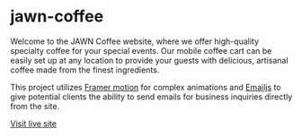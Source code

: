 # jawn-coffee
Welcome to the JAWN Coffee website, where we offer high-quality specialty coffee for your special events. Our mobile coffee cart can be easily set up at any location to provide your guests with delicious, artisanal coffee made from the finest ingredients.

This project utilizes [Framer motion](https://www.framer.com/motion/) for complex animations and [Emailjs](https://medium.com/geekculture/how-to-send-emails-from-a-form-in-react-emailjs-6cdd21bb4190) to give potential clients the ability to send emails for business inquiries directly from the site.

[Visit live site](https://joshtdale.github.io/jawn-coffee/)
